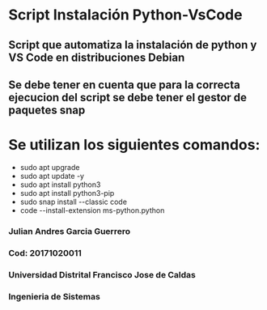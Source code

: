 # Script Instalación Python-VsCode
## Script que automatiza la instalación de python y VS Code en distribuciones Debian
## Se debe tener en cuenta que para la correcta ejecucion del script se debe tener el gestor de paquetes snap

# Se utilizan los siguientes comandos:

- sudo apt upgrade
- sudo apt update -y 
- sudo apt install python3
- sudo apt install python3-pip
- sudo snap install --classic code
- code --install-extension ms-python.python


### Julian Andres Garcia Guerrero
### Cod: 20171020011
### Universidad Distrital Francisco Jose de Caldas
### Ingenieria de Sistemas